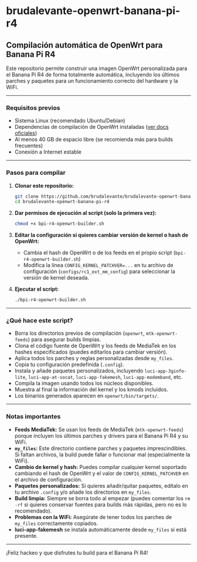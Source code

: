 # brudalevante-openwrt-banana-pi-r4

## Compilación automática de OpenWrt para Banana Pi R4

Este repositorio permite construir una imagen OpenWrt personalizada para el Banana Pi R4 de forma totalmente automática, incluyendo los últimos parches y paquetes para un funcionamiento correcto del hardware y la WiFi.

---

### **Requisitos previos**

- Sistema Linux (recomendado Ubuntu/Debian)
- Dependencias de compilación de OpenWrt instaladas ([ver docs oficiales](https://openwrt.org/docs/guide-developer/build-system/install-buildsystem#installing-required-packages))
- Al menos 40 GB de espacio libre (se recomienda más para builds frecuentes)
- Conexión a Internet estable

---

### **Pasos para compilar**

1. **Clonar este repositorio:**
   ```sh
   git clone https://github.com/brudalevante/brudalevante-openwrt-banana-pi-r4.git
   cd brudalevante-openwrt-banana-pi-r4
   ```

2. **Dar permisos de ejecución al script (solo la primera vez):**
   ```sh
   chmod +x bpi-r4-openwrt-builder.sh
   ```

3. **Editar la configuración si quieres cambiar versión de kernel o hash de OpenWrt:**
   - Cambia el hash de OpenWrt o de los feeds en el propio script (`bpi-r4-openwrt-builder.sh`)
   - Modifica la línea `CONFIG_KERNEL_PATCHVER=...` en tu archivo de configuración (`configs/rc1_ext_mm_config`) para seleccionar la versión de kernel deseada.

4. **Ejecutar el script:**
   ```sh
   ./bpi-r4-openwrt-builder.sh
   ```

---

### **¿Qué hace este script?**

- Borra los directorios previos de compilación (`openwrt`, `mtk-openwrt-feeds`) para asegurar builds limpias.
- Clona el código fuente de OpenWrt y los feeds de MediaTek en los hashes especificados (puedes editarlos para cambiar versión).
- Aplica todos los parches y reglas personalizadas desde `my_files`.
- Copia tu configuración predefinida (`.config`).
- Instala y añade paquetes personalizados, incluyendo `luci-app-3ginfo-lite`, `luci-app-at-socat`, `luci-app-fakemesh`, `luci-app-modemband`, etc.
- Compila la imagen usando todos los núcleos disponibles.
- Muestra al final la información del kernel y los kmods incluidos.
- Los binarios generados aparecen en `openwrt/bin/targets/`.

---

### **Notas importantes**

- **Feeds MediaTek:** Se usan los feeds de MediaTek (`mtk-openwrt-feeds`) porque incluyen los últimos parches y drivers para el Banana Pi R4 y su WiFi.  
- **`my_files`:** Este directorio contiene parches y paquetes imprescindibles. Si faltan archivos, la build puede fallar o funcionar mal (especialmente la WiFi).
- **Cambio de kernel y hash:** Puedes compilar cualquier kernel soportado cambiando el hash de OpenWrt y el valor de `CONFIG_KERNEL_PATCHVER` en el archivo de configuración.  
- **Paquetes personalizados:** Si quieres añadir/quitar paquetes, edítalo en tu archivo `.config` y/o añade los directorios en `my_files`.
- **Build limpia:** Siempre se borra todo al empezar (puedes comentar los `rm -rf` si quieres conservar fuentes para builds más rápidas, pero no es lo recomendado).
- **Problemas con la WiFi:** Asegúrate de tener todos los parches de `my_files` correctamente copiados.
- **luci-app-fakemesh** se instala automáticamente desde `my_files` si está presente.

---

¡Feliz hackeo y que disfrutes tu build para el Banana Pi R4!
